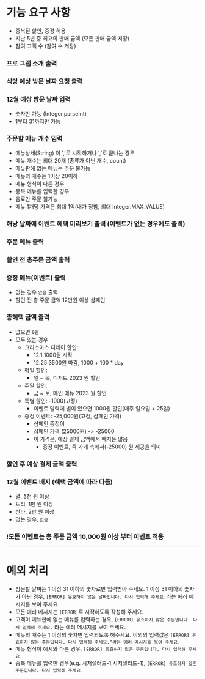 # 기능 요구 사항
- 중복된 할인, 증정 허용
- 지난 5년 중 최고의 판매 금액 (모든 판매 금액 저장)
- 참여 고객 수 (참여 수 저장)

### 프로 그램 소개 출력
### 식당 예상 방문 날짜 요청 출력
### 12월 예상 방문 날짜 입력
  - 숫자만 가능 (Integer.parseInt)
  - 1부터 31까지만 가능

### 주문할 메뉴 개수 입력
  - 메뉴상세(String) 이 ','로 시작하거나 ','로 끝나는 경우
  - 메뉴 개수는 최대 20개 (종류가 아닌 개수, count)
  - 메뉴판에 없는 메뉴는 주문 불가능
  - 메뉴의 개수는 1이상 20이하
  - 메뉴 형식이 다른 경우
  - 중복 메뉴를 입력한 경우
  - 음료만 주문 불가능
  - 메뉴 1개당 가격은 최대 1억(내가 정함, 최대 Integer.MAX_VALUE)

### 해낭 날짜에 이벤트 혜택 미리보기 출력 (이벤트가 없는 경우에도 출력)

### 주문 메뉴 출력

### 할인 전 총주문 금액 출력

### 증정 메뉴(이벤트) 출력
  - 없는 경우 `없음` 출력
  - 할인 전 총 주문 금액 12만원 이상 샴페인

### 총혜택 금액 출력
  - 없으면 `0원`
  - 모두 있는 경우
    - 크리스마스 디데이 할인:
      - 12.1 1000원 시작
      - 12.25 3500원 마감, 1000 + 100 * day
    - 평일 할인:
      - 일 ~ 목, 디저트 2023 원 할인
    - 주말 할인:
      - 금 ~ 토, 메인 메뉴 2023 원 할인
    - 특별 할인: -1000(고정)
      - 이벤트 달력에 별이 있으면 1000원 할인(매주 일요일 + 25일)
    - 증정 이벤트: -25,000원(고정, 샴페인 가격)
      - 샴페인 증정이
      - 샴페인 가격 (25000원) -> -25000
      - 이 가격은, 예상 결제 금액에서 빼지는 않음
        - 증정 이벤트, 즉 가게 측에서(-25000) 원 제공을 의미

### 할인 후 예상 결제 금액 출력

### 12월 이벤트 배지 (혜택 금액에 따라 다름)
  - 별, 5천 원 이상
  - 트리, 1만 원 이상
  - 산타, 2만 원 이상
  - 없는 경우, `없음`

### !모든 이벤트는 총 주문 금액 10,000원 이상 부터 이벤트 적용


---
# 예외 처리
- 방문할 날짜는 1 이상 31 이하의 숫자로만 입력받아 주세요.
1 이상 31 이하의 숫자가 아닌 경우, `[ERROR] 유효하지 않은 날짜입니다. 다시 입력해 주세요.`라는 에러 메시지를 보여 주세요.
- 모든 에러 메시지는 `[ERROR]`로 시작하도록 작성해 주세요.
- 고객이 메뉴판에 없는 메뉴를 입력하는 경우, `[ERROR] 유효하지 않은 주문입니다. 다시 입력해 주세요.` 라는 에러 메시지를 보여 주세요.
- 메뉴의 개수는 1 이상의 숫자만 입력되도록 해주세요. 이외의 입력값은 `[ERROR] 유효하지 않은 주문입니다. 다시 입력해 주세요."라는 에러 메시지를 보여 주세요.`
- 메뉴 형식이 예시와 다른 경우, `[ERROR] 유효하지 않은 주문입니다. 다시 입력해 주세요.`
- 중복 메뉴를 입력한 경우(e.g. 시저샐러드-1,시저샐러드-1), `[ERROR] 유효하지 않은 주문입니다. 다시 입력해 주세요.`
